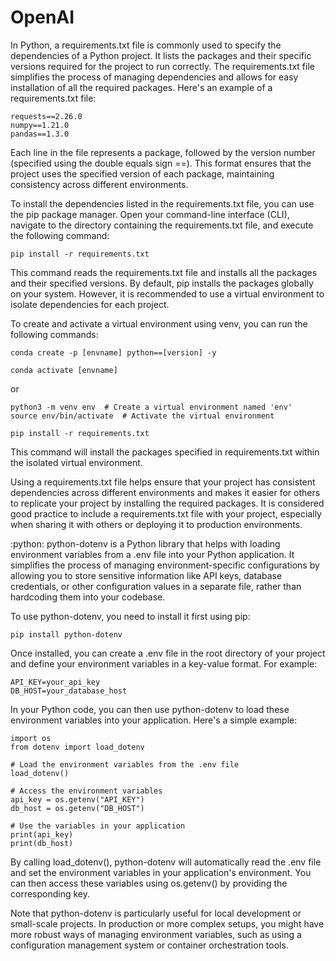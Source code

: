 # OpenAI
In Python, a requirements.txt file is commonly used to specify the dependencies of a Python project. It lists the packages and their specific versions required for the project to run correctly. The requirements.txt file simplifies the process of managing dependencies and allows for easy installation of all the required packages.
Here's an example of a requirements.txt file:
```
requests==2.26.0
numpy==1.21.0
pandas==1.3.0
```
Each line in the file represents a package, followed by the version number (specified using the double equals sign ==). This format ensures that the project uses the specified version of each package, maintaining consistency across different environments.

To install the dependencies listed in the requirements.txt file, you can use the pip package manager. Open your command-line interface (CLI), navigate to the directory containing the requirements.txt file, and execute the following command:
```
pip install -r requirements.txt
```
This command reads the requirements.txt file and installs all the packages and their specified versions. By default, pip installs the packages globally on your system. However, it is recommended to use a virtual environment to isolate dependencies for each project.

To create and activate a virtual environment using venv, you can run the following commands:
```
conda create -p [envname] python==[version] -y
```
```
conda activate [envname] 
```
or
```
python3 -m venv env  # Create a virtual environment named 'env'
source env/bin/activate  # Activate the virtual environment
```
```
pip install -r requirements.txt
```
This command will install the packages specified in requirements.txt within the isolated virtual environment.

Using a requirements.txt file helps ensure that your project has consistent dependencies across different environments and makes it easier for others to replicate your project by installing the required packages. It is considered good practice to include a requirements.txt file with your project, especially when sharing it with others or deploying it to production environments.


:python: python-dotenv is a Python library that helps with loading environment variables from a .env file into your Python application. It simplifies the process of managing environment-specific configurations by allowing you to store sensitive information like API keys, database credentials, or other configuration values in a separate file, rather than hardcoding them into your codebase.

To use python-dotenv, you need to install it first using pip:
```
pip install python-dotenv
```
Once installed, you can create a .env file in the root directory of your project and define your environment variables in a key-value format. For example:
```
API_KEY=your_api_key
DB_HOST=your_database_host
```
In your Python code, you can then use python-dotenv to load these environment variables into your application. Here's a simple example:
```
import os
from dotenv import load_dotenv

# Load the environment variables from the .env file
load_dotenv()

# Access the environment variables
api_key = os.getenv("API_KEY")
db_host = os.getenv("DB_HOST")

# Use the variables in your application
print(api_key)
print(db_host)
```
By calling load_dotenv(), python-dotenv will automatically read the .env file and set the environment variables in your application's environment. You can then access these variables using os.getenv() by providing the corresponding key.

Note that python-dotenv is particularly useful for local development or small-scale projects. In production or more complex setups, you might have more robust ways of managing environment variables, such as using a configuration management system or container orchestration tools.